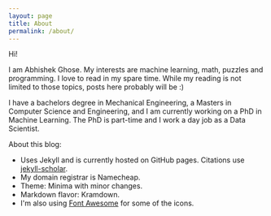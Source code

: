 ```yaml
---
layout: page
title: About
permalink: /about/
---
```


Hi! 

I am Abhishek Ghose. My interests are machine learning, math, puzzles and programming. I love to read in my spare time. While my reading is not limited to those topics, posts here probably will be :)

I have a bachelors degree in Mechanical Engineering, a Masters in Computer Science and Engineering, and I am currently working on a PhD in Machine Learning. The PhD is part-time and I work a day job as a Data Scientist.

About this blog:
* Uses Jekyll and is currently hosted on GitHub pages. Citations use [jekyll-scholar](https://github.com/inukshuk/jekyll-scholar).
* My domain registrar is Namecheap.
* Theme: Minima with minor changes.
* Markdown flavor: Kramdown.
* I'm also using [Font Awesome](http://fontawesome.io/) for some of the icons.
